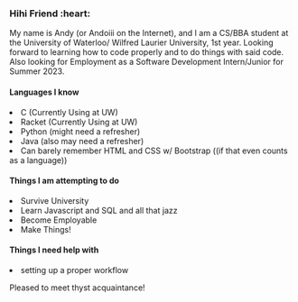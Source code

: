 <h3>Hihi Friend :heart:</h3>
My name is Andy (or Andoiii on the Internet), and I am a CS/BBA student at the University of Waterloo/ Wilfred Laurier University, 1st year.
Looking forward to learning how to code properly and to do things with said code.
Also looking for Employment as a Software Development Intern/Junior for Summer 2023.

<h4>Languages I know </h4>
<list>
  <li>C (Currently Using at UW)</li>
<li>Racket (Currently Using at UW) </li>
<li>Python (might need a refresher)</li>
<li>Java (also may need a refresher)</li>
<li>Can barely remember HTML and CSS w/ Bootstrap ((if that even counts as a language))</li>
</list>

<h4>Things I am attempting to do </h4>
<list>
<li>Survive University </li>
<li>Learn Javascript and SQL and all that jazz</li>
<li>Become Employable</li>
<li>Make Things!</li>
</list>

<h4>Things I need help with</h4>
<list>
  <li>setting up a proper workflow</li>
</list>

Pleased to meet thyst acquaintance! 
<!--
**Andoiiii/Andoiiii** is a ✨ _special_ ✨ repository because its `README.md` (this file) appears on your GitHub profile.

Here are some ideas to get you started:

- 🔭 I’m currently working on ...
- 🌱 I’m currently learning ...
- 👯 I’m looking to collaborate on ...
- 🤔 I’m looking for help with ...
- 💬 Ask me about ...
- 📫 How to reach me: ...
- 😄 Pronouns: ...
- ⚡ Fun fact: ...
-->

